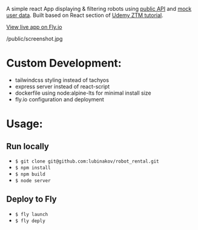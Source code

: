 A simple react App displaying & filtering robots using [public API](https://robohash.org/) and [mock user data](https://jsonplaceholder.typicode.com/). Built based on React section of [Udemy ZTM tutorial](https://www.udemy.com/course/complete-react-native-mobile-development-zero-to-mastery-with-hooks/).

[View live app on Fly.io](https://roborental-lukov.fly.dev/)

/public/screenshot.jpg

# Custom Development:

- tailwindcss styling instead of tachyos
- express server instead of react-script
- dockerfile using node:alpine-lts for minimal install size
- fly.io configuration and deployment

# Usage:

## Run locally

- `$ git clone git@github.com:lubinakov/robot_rental.git`
- `$ npm install`
- `$ npm build`
- `$ node server`

## Deploy to Fly

- `$ fly launch`
- `$ fly deply`
